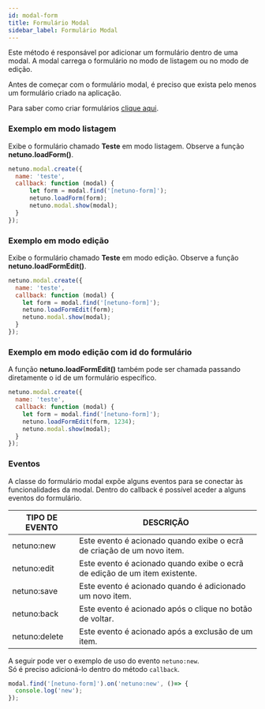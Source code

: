 ```yaml
---
id: modal-form
title: Formulário Modal
sidebar_label: Formulário Modal
---
```


Este método é responsável por adicionar um formulário dentro de uma modal.
A modal carrega o formulário no modo de listagem ou no modo de edição.

Antes de começar com o formulário modal, é preciso que exista pelo menos um formulário criado na aplicação.

Para saber como criar formulários [clique aqui](academy/explore/graphical-interface/forms.md).

### Exemplo em modo listagem

Exibe o formulário chamado **Teste** em modo listagem. Observe a função **netuno.loadForm()**.

```javascript
netuno.modal.create({
  name: 'teste',
  callback: function (modal) {
      let form = modal.find('[netuno-form]');
      netuno.loadForm(form);            
      netuno.modal.show(modal);
  }
});
```

### Exemplo em modo edição

Exibe o formulário chamado **Teste** em modo edição. Observe a função **netuno.loadFormEdit()**.

```javascript
netuno.modal.create({
  name: 'teste',
  callback: function (modal) {
    let form = modal.find('[netuno-form]');
    netuno.loadFormEdit(form);
    netuno.modal.show(modal);
  }
});
```

### Exemplo em modo edição com id do formulário

A função **netuno.loadFormEdit()** também pode ser chamada passando diretamente o id de um formulário específico.

```javascript
netuno.modal.create({
  name: 'teste',
  callback: function (modal) {
    let form = modal.find('[netuno-form]');
    netuno.loadFormEdit(form, 1234);
    netuno.modal.show(modal);
  }
});
```

### Eventos

A classe do formulário modal expõe alguns eventos para se conectar às funcionalidades da modal. Dentro do callback é possível aceder a alguns eventos do formulário.

| TIPO DE EVENTO   | DESCRIÇÃO    |
| ------- |--------------|
| netuno:new | Este evento é acionado quando exibe o ecrã de criação de um novo item. |
| netuno:edit | Este evento é acionado quando exibe o ecrã de edição de um item existente. |
| netuno:save | Este evento é acionado quando é adicionado um novo item. |
| netuno:back | Este evento é acionado após o clique no botão de voltar. |
| netuno:delete | Este evento é acionado após a exclusão de um item. |

A seguir pode ver o exemplo de uso do evento `netuno:new`.<br>
Só é preciso adicioná-lo dentro do método `callback`.

```javascript
modal.find('[netuno-form]').on('netuno:new', ()=> {
  console.log('new');
});
```